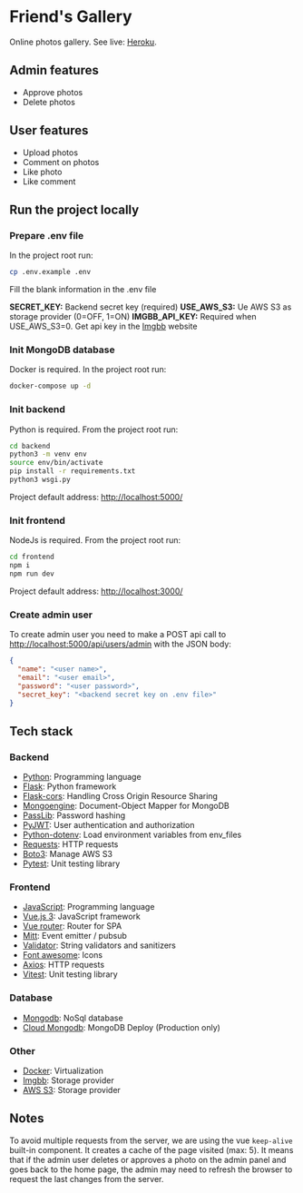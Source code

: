 # Friend's Gallery

Online photos gallery. See live: [Heroku](https://friends-gallery-frontend.herokuapp.com/).

## Admin features

- Approve photos
- Delete photos

## User features

- Upload photos
- Comment on photos
- Like photo
- Like comment

## Run the project locally

### Prepare .env file

In the project root run:

```bash
cp .env.example .env
```

Fill the blank information in the .env file

**SECRET_KEY:** Backend secret key (required)
**USE_AWS_S3:** Ue AWS S3 as storage provider (0=OFF, 1=ON)
**IMGBB_API_KEY:** Required when USE_AWS_S3=0. Get api key in the [Imgbb](https://imgbb.com/) website

### Init MongoDB database

Docker is required. In the project root run:

```bash
docker-compose up -d
```

### Init backend

Python is required. From the project root run:

```bash
cd backend
python3 -m venv env
source env/bin/activate
pip install -r requirements.txt
python3 wsgi.py
```

Project default address: <http://localhost:5000/>

### Init frontend

NodeJs is required. From the project root run:

```bash
cd frontend
npm i
npm run dev
```

Project default address: <http://localhost:3000/>

### Create admin user

To create admin user you need to make a POST api call to <http://localhost:5000/api/users/admin> with the JSON body:

```json
{
  "name": "<user name>",
  "email": "<user email>",
  "password": "<user password>",
  "secret_key": "<backend secret key on .env file>"
}
```

## Tech stack

### Backend

- [Python](https://www.python.org/): Programming language
- [Flask](https://flask.palletsprojects.com/en/2.1.x/): Python framework
- [Flask-cors](https://flask-cors.readthedocs.io/en/latest/): Handling Cross Origin Resource Sharing
- [Mongoengine](http://mongoengine.org/): Document-Object Mapper for MongoDB
- [PassLib](https://passlib.readthedocs.io/en/stable/): Password hashing
- [PyJWT](https://pyjwt.readthedocs.io/en/stable/): User authentication and authorization
- [Python-dotenv](https://github.com/theskumar/python-dotenv): Load environment variables from env_files
- [Requests](https://docs.python-requests.org/en/latest/): HTTP requests
- [Boto3](https://boto3.amazonaws.com/v1/documentation/api/latest/index.html): Manage AWS S3
- [Pytest](https://docs.pytest.org/en/7.1.x/): Unit testing library

### Frontend

- [JavaScript](https://developer.mozilla.org/pt-BR/docs/Web/JavaScript): Programming language
- [Vue.js 3](https://vuejs.org/): JavaScript framework
- [Vue router](https://router.vuejs.org/): Router for SPA
- [Mitt](https://github.com/developit/mitt): Event emitter / pubsub
- [Validator](https://github.com/validatorjs/validator.js): String validators and sanitizers
- [Font awesome](https://fontawesome.com/): Icons
- [Axios](https://github.com/axios/axios): HTTP requests
- [Vitest](https://vitest.dev/): Unit testing library

### Database

- [Mongodb](https://www.mongodb.com/pt-br): NoSql database
- [Cloud Mongodb](https://www.mongodb.com/cloud): MongoDB Deploy (Production only)

### Other

- [Docker](https://www.docker.com/): Virtualization
- [Imgbb](https://imgbb.com/): Storage provider
- [AWS S3](https://aws.amazon.com/pt/s3/): Storage provider

## Notes

To avoid multiple requests from the server, we are using the vue `keep-alive` built-in component. It creates a cache of the page visited (max: 5). It means that if the admin user deletes or approves a photo on the admin panel and goes back to the home page, the admin may need to refresh the browser to request the last changes from the server.
